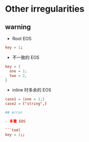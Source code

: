 Other irregularities
====================


## warning

- Root EOS

```toml
key = 1;
```

- 不一致的 EOS

```toml
key = {
  one = 1;
  two = 2,
}
```


- inline 时多余的 EOS

```toml
case1 = {one = 1;}
case2 = ("string",)

## error

- 多重 EOS

```toml
key = 1;;
```





